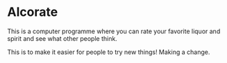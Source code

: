 # Alcorate
This is a computer programme where you can rate your favorite liquor and spirit and see what other people think.

This is to make it easier for people to try new things! Making a change.
